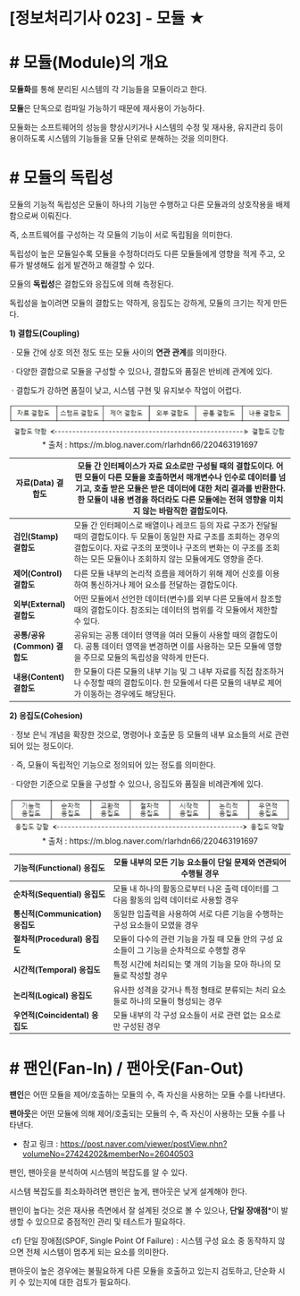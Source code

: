 # [정보처리기사 023] - 모듈 ★



# **# 모듈(Module)의 개요**

**모듈화**를 통해 분리된 시스템의 각 기능들을 모듈이라고 한다.

**모듈**은 단독으로 컴파일 가능하기 때문에 재사용이 가능하다.

모듈화는 소프트웨어의 성능을 향상시키거나 시스템의 수정 및 재사용, 유지관리 등이 용이하도록 시스템의 기능들을 모듈 단위로 분해하는 것을 의미한다.



# **# 모듈의 독립성**

모듈의 기능적 독립성은 모듈이 하나의 기능만 수행하고 다른 모듈과의 상호작용을 배제함으로써 이뤄진다.

즉, 소프트웨어를 구성하는 각 모듈의 기능이 서로 독립됨을 의미한다.

독립성이 높은 모듈일수록 모듈을 수정하더라도 다른 모듈들에게 영향을 적게 주고, 오류가 발생해도 쉽게 발견하고 해결할 수 있다.



모듈의 **독립성**은 결합도와 응집도에 의해 측정된다.

독립성을 높이려면 모듈의 결합도는 약하게, 응집도는 강하게, 모듈의 크기는 작게 만든다.



**1) 결합도(Coupling)**

​       · 모듈 간에 상호 의전 정도 또는 모듈 사이의 **연관 관계**를 의미한다.

​       · 다양한 결합으로 모듈을 구성할 수 있으나, 결합도와 품질은 반비례 관계에 있다.

​       · 결합도가 강하면 품질이 낮고, 시스템 구현 및 유지보수 작업이 어렵다.

<img src='./img/023_01.png'>

<center>	* 출처 : https://m.blog.naver.com/rlarhdn66/220463191697</center>

| **자료(Data) 결합도**        | 모듈 간 인터페이스가 자료 요소로만 구성될 때의 결합도이다. 어떤 모듈이 다른 모듈을 호출하면서 매개변수나 인수로 데이터를 넘기고, 호출 받은 모듈은 받은 데이터에 대한 처리 결과를 반환한다. 한 모듈이 내용 변경을 하더라도 다른 모듈에는 전혀 영향을 미치지 않는 바람직한 결합도이다. |
| ---------------------------- | ------------------------------------------------------------ |
| **검인(Stamp) 결합도**       | 모듈 간 인터페이스로 배열이나 레코드 등의 자료 구조가 전달될 때의 결합도이다. 두 모듈이 동일한 자료 구조를 조회하는 경우의 결합도이다. 자료 구조의 포맷이나 구조의 변화는 이 구조를 조회하는 모든 모듈이나 조회하지 않는 모듈에게도 영향을 준다. |
| **제어(Control) 결합도**     | 다른 모듈 내부의 논리적 흐름을 제어하기 위해 제어 신호를 이용하여 통신하거나 제어 요소를 전달하는 결합도이다. |
| **외부(External) 결합도**    | 어떤 모듈에서 선언한 데이터(변수)를 외부 다른 모듈에서 참조할 때의 결합도이다. 참조되는 데이터의 범위를 각 모듈에서 제한할 수 있다. |
| **공통/공유(Common) 결합도** | 공유되는 공통 데이터 영역을 여러 모듈이 사용할 때의 결합도이다. 공통 데이터 영역을 변경하면 이를 사용하는 모든 모듈에 영향을 주므로 모듈의 독립성을 약하게 만든다. |
| **내용(Content) 결합도**     | 한 모듈이 다른 모듈의 내부 기능 및 그 내부 자료를 직접 참조하거나 수정할 때의 결합도이다. 한 모듈에서 다른 모듈의 내부로 제어가 이동하는 경우에도 해당된다. |



**2) 응집도(Cohesion)**

​       · 정보 은닉 개념을 확장한 것으로, 명령어나 호출문 등 모듈의 내부 요소들의 서로 관련되어 있는 정도이다.

​       · 즉, 모듈이 독립적인 기능으로 정의되어 있는 정도를 의미한다.

​       · 다양한 기준으로 모듈을 구성할 수 있으나, 응집도와 품질을 비례관계에 있다.

<img src='./img/023_02.png'>

<center>	* 출처 : https://m.blog.naver.com/rlarhdn66/220463191697</center>

| **기능적(Functional) 응집도**    | 모듈 내부의 모든 기능 요소들이 단일 문제와 연관되어 수행될 경우 |
| -------------------------------- | ------------------------------------------------------------ |
| **순차적(Sequential) 응집도**    | 모듈 내 하나의 활동으로부터 나온 출력 데이터를 그 다음 활동의 입력 데이터로 사용할 경우 |
| **통신적(Communication) 응집도** | 동일한 입출력을 사용하여 서로 다른 기능을 수행하는 구성 요소들이 모였을 경우 |
| **절차적(Procedural) 응집도**    | 모듈이 다수의 관련 기능을 가질 때 모듈 안의 구성 요소들이 그 기능을 순차적으로 수행할 경우 |
| **시간적(Temporal) 응집도**      | 특정 시간에 처리되는 몇 개의 기능을 모아 하나의 모듈로 작성할 경우 |
| **논리적(Logical) 응집도**       | 유사한 성격을 갖거나 특정 형태로 분류되는 처리 요소들로 하나의 모듈이 형성되는 경우 |
| **우연적(Coincidental) 응집도**  | 모듈 내부의 각 구성 요소들이 서로 관련 없는 요소로만 구성된 경우 |



# **# 팬인(Fan-In) / 팬아웃(Fan-Out)**

**팬인**은 어떤 모듈을 제어/호출하는 모듈의 수, 즉 자신을 사용하는 모듈 수를 나타낸다.

**팬아웃**은 어떤 모듈에 의해 제어/호출되는 모듈의 수, 즉 자신이 사용하는 모듈 수를 나타낸다.

 * 참고 링크 : https://post.naver.com/viewer/postView.nhn?volumeNo=27424202&memberNo=26040503

   

팬인, 팬아웃을 분석하여 시스템의 복잡도를 알 수 있다.

시스템 복잡도를 최소화하려면 팬인은 높게, 팬아웃은 낮게 설계해야 한다.

팬인이 높다는 것은 재사용 측면에서 잘 설계된 것으로 볼 수 있으나, **단일 장애점***이 발생할 수 있으므로 중점적인 관리 및 테스트가 필요하다.

​        cf) 단일 장애점(SPOF, Single Point Of Failure) : 시스템 구성 요소 중 동작하지 않으면 전체 시스템이 멈추게 되는 요소를 의미한다.

팬아웃이 높은 경우에는 불필요하게 다른 모듈을 호출하고 있는지 검토하고, 단순화 시키 수 있는지에 대한 검토가 필요하다.